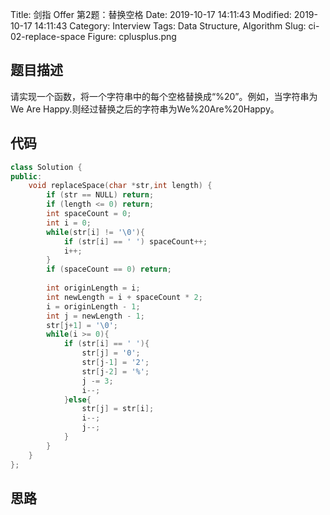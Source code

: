 Title: 剑指 Offer 第2题：替换空格
Date: 2019-10-17 14:11:43
Modified: 2019-10-17 14:11:43
Category: Interview
Tags: Data Structure, Algorithm
Slug: ci-02-replace-space
Figure: cplusplus.png

## 题目描述
请实现一个函数，将一个字符串中的每个空格替换成“%20”。例如，当字符串为We Are Happy.则经过替换之后的字符串为We%20Are%20Happy。

## 代码
```cpp
class Solution {
public:
	void replaceSpace(char *str,int length) {
        if (str == NULL) return;
        if (length <= 0) return;
        int spaceCount = 0;
        int i = 0;
        while(str[i] != '\0'){
            if (str[i] == ' ') spaceCount++;
            i++;
        }
        if (spaceCount == 0) return;
        
        int originLength = i;
        int newLength = i + spaceCount * 2;
        i = originLength - 1;
        int j = newLength - 1;
        str[j+1] = '\0';
        while(i >= 0){
            if (str[i] == ' '){
                str[j] = '0';
                str[j-1] = '2';
                str[j-2] = '%';
                j -= 3;
                i--;
            }else{
                str[j] = str[i];
                i--;
                j--;
            }
        }
	}
};
```

## 思路

